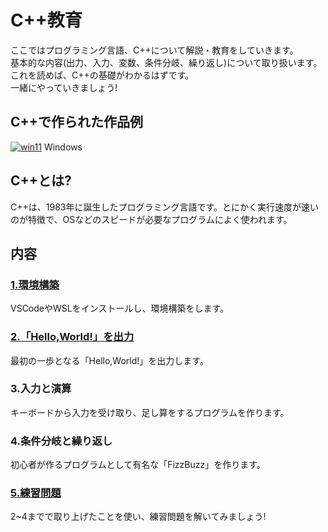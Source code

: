 # C++教育
ここではプログラミング言語、C++について解説・教育をしていきます。  
基本的な内容(出力、入力、変数、条件分岐、繰り返し)について取り扱います。  
これを読めば、C++の基礎がわかるはずです。  
一緒にやっていきましょう!  
## C++で作られた作品例
[![win11](https://github.com/user-attachments/assets/cf3067e9-c6db-49a7-b280-dffb14af3323)](https://www.microsoft.com/ja-jp/windows?r=1)
Windows
## C++とは?
C++は、1983年に誕生したプログラミング言語です。とにかく実行速度が速いのが特徴で、OSなどのスピードが必要なプログラムによく使われます。  
## 内容
### [1.環境構築](https://github.com/kg-suken/WelcomeKit/tree/main/cpp/1-install)  
VSCodeやWSLをインストールし、環境構築をします。
### [2.「Hello,World!」を出力](https://github.com/kg-suken/WelcomeKit/tree/main/cpp/2-HelloWorld)
最初の一歩となる「Hello,World!」を出力します。  
### 3.入力と演算
キーボードから入力を受け取り、足し算をするプログラムを作ります。
### 4.条件分岐と繰り返し
初心者が作るプログラムとして有名な「FizzBuzz」を作ります。
### [5.練習問題](https://github.com/kg-suken/WelcomeKit/tree/main/cpp/5-PracticeProblem)
2~4までで取り上げたことを使い、練習問題を解いてみましょう!
